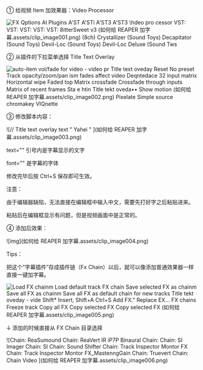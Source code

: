 ① 给视频 Item 加效果器：Video Processor

![FX  Qptions  Al Plugins  A'ST  A'STi  A'ST3  A'ST3  \hdeo pro cessor  VST:  VST:  VST:  VST:  VST:  8itterSweet v3 (如何给 REAPER 加字幕.assets/clip_image001.png) (8ch)  Crystallizer (Sound Toys)  Decapitator (Sound Toys)  Devil-Loc (Sound Toys)  Devil-Loc Deluxe (Sound Tws ](file:///C:/Users/hln4446/AppData/Local/Packages/Microsoft.Office.OneNote_8wekyb3d8bbwe/TempState/msohtmlclip/clip_image001.png)

 

② 从插件的下拉菜单选择 Title Text Overlay

![auto-item vol/fade for video - video pr  Title text oveday  Reset  No preset  Track opacity/zoom/pan  ism fades affect video  Deqntedace  32 input matrix  Horizontal wipe  Faded top  Matrix crossfade  Crossfade through inputs  Matrix of recent frames  Sta e htin  Title tekt oveda••  Show motion (如何给 REAPER 加字幕.assets/clip_image002.png)  Pixelate  Simple source chromakey  VIQnette ](file:///C:/Users/hln4446/AppData/Local/Packages/Microsoft.Office.OneNote_8wekyb3d8bbwe/TempState/msohtmlclip/clip_image002.png)

 

③ 修改脚本内容：

![// Title text overlay  text "  Yahei " ](如何给 REAPER 加字幕.assets/clip_image003.png)

text="" 引号内是字幕显示的文字

font="" 是字幕的字体

 

修改完毕后按 Ctrl+S 保存即可生效。

 

注意：

由于编辑器缺陷，无法直接在编辑框中输入中文，需要先打好字之后粘贴进来。

粘贴后在编辑框显示有问题，但是视频画面中是正常的。

 

④ 添加后效果：

![img](如何给 REAPER 加字幕.assets/clip_image004.png)

 

 

 

Tips：

把这个“字幕插件”存成插件链（Fx Chain）以后，就可以像添加普通效果器一样直接一键加字幕。

![Load FX chainm  Load default track FX chain  Save selected FX as chainm  Save all FX as chainm  Save all FX as default chain for new tracks  Title tekt oveday - vide  Shift* Insert, Shift+A  Ctrl+S  Add FX."  Replace EX...  FX chains  Freeze track  Copy all FX  Copy selected FX  Copy selected FX (如何给 REAPER 加字幕.assets/clip_image005.png) ](file:///C:/Users/hln4446/AppData/Local/Packages/Microsoft.Office.OneNote_8wekyb3d8bbwe/TempState/msohtmlclip/clip_image005.png)

 

 ↓ 添加的时候直接从 FX Chain 目录选择

![Chain:  ReaSumound  Chain:  ReaVert IR iP7P Binaural  Chain:  Chain: SI Imager  Chain: Sl  Chain: Sound Shifter  Chain: Track Inspector Montor FX  Chain: Track Inspector Montor FX_MastenngGain  Chain: Truevert  Chain:  Chain  Video ](如何给 REAPER 加字幕.assets/clip_image006.png)

 

 
